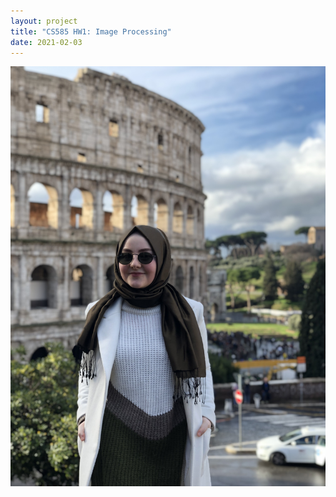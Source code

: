 ```yaml
---
layout: project
title: "CS585 HW1: Image Processing"
date: 2021-02-03
---
```


![my image](/pics/kubra2.jpg "my image")

